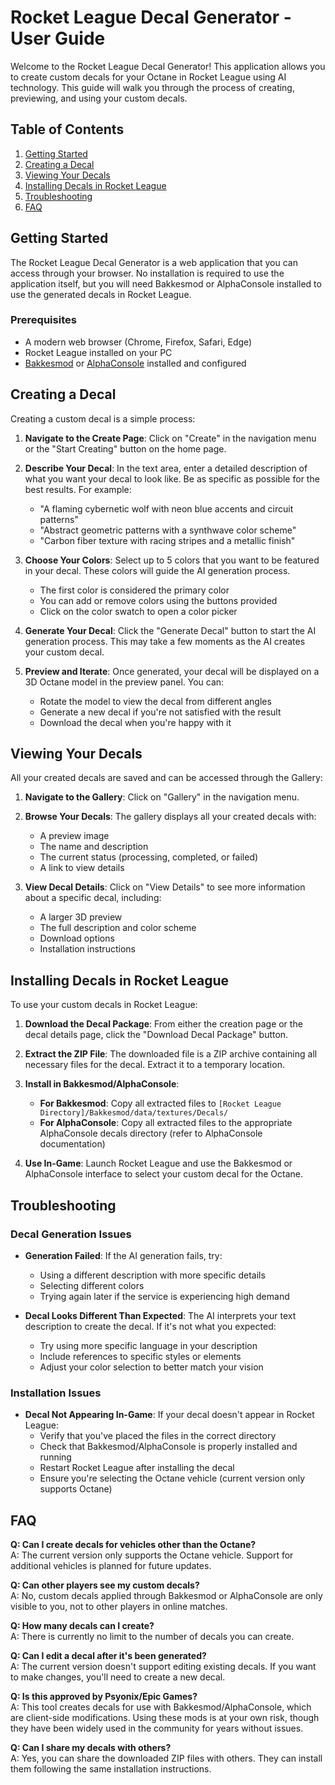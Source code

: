 # Rocket League Decal Generator - User Guide

Welcome to the Rocket League Decal Generator! This application allows you to create custom decals for your Octane in Rocket League using AI technology. This guide will walk you through the process of creating, previewing, and using your custom decals.

## Table of Contents

1. [Getting Started](#getting-started)
2. [Creating a Decal](#creating-a-decal)
3. [Viewing Your Decals](#viewing-your-decals)
4. [Installing Decals in Rocket League](#installing-decals-in-rocket-league)
5. [Troubleshooting](#troubleshooting)
6. [FAQ](#faq)

## Getting Started

The Rocket League Decal Generator is a web application that you can access through your browser. No installation is required to use the application itself, but you will need Bakkesmod or AlphaConsole installed to use the generated decals in Rocket League.

### Prerequisites

- A modern web browser (Chrome, Firefox, Safari, Edge)
- Rocket League installed on your PC
- [Bakkesmod](https://bakkesmod.com/) or [AlphaConsole](https://alphaconsole.net/) installed and configured

## Creating a Decal

Creating a custom decal is a simple process:

1. **Navigate to the Create Page**: Click on "Create" in the navigation menu or the "Start Creating" button on the home page.

2. **Describe Your Decal**: In the text area, enter a detailed description of what you want your decal to look like. Be as specific as possible for the best results. For example:
   - "A flaming cybernetic wolf with neon blue accents and circuit patterns"
   - "Abstract geometric patterns with a synthwave color scheme"
   - "Carbon fiber texture with racing stripes and a metallic finish"

3. **Choose Your Colors**: Select up to 5 colors that you want to be featured in your decal. These colors will guide the AI generation process.
   - The first color is considered the primary color
   - You can add or remove colors using the buttons provided
   - Click on the color swatch to open a color picker

4. **Generate Your Decal**: Click the "Generate Decal" button to start the AI generation process. This may take a few moments as the AI creates your custom decal.

5. **Preview and Iterate**: Once generated, your decal will be displayed on a 3D Octane model in the preview panel. You can:
   - Rotate the model to view the decal from different angles
   - Generate a new decal if you're not satisfied with the result
   - Download the decal when you're happy with it

## Viewing Your Decals

All your created decals are saved and can be accessed through the Gallery:

1. **Navigate to the Gallery**: Click on "Gallery" in the navigation menu.

2. **Browse Your Decals**: The gallery displays all your created decals with:
   - A preview image
   - The name and description
   - The current status (processing, completed, or failed)
   - A link to view details

3. **View Decal Details**: Click on "View Details" to see more information about a specific decal, including:
   - A larger 3D preview
   - The full description and color scheme
   - Download options
   - Installation instructions

## Installing Decals in Rocket League

To use your custom decals in Rocket League:

1. **Download the Decal Package**: From either the creation page or the decal details page, click the "Download Decal Package" button.

2. **Extract the ZIP File**: The downloaded file is a ZIP archive containing all necessary files for the decal. Extract it to a temporary location.

3. **Install in Bakkesmod/AlphaConsole**:
   - **For Bakkesmod**: Copy all extracted files to `[Rocket League Directory]/Bakkesmod/data/textures/Decals/`
   - **For AlphaConsole**: Copy all extracted files to the appropriate AlphaConsole decals directory (refer to AlphaConsole documentation)

4. **Use In-Game**: Launch Rocket League and use the Bakkesmod or AlphaConsole interface to select your custom decal for the Octane.

## Troubleshooting

### Decal Generation Issues

- **Generation Failed**: If the AI generation fails, try:
  - Using a different description with more specific details
  - Selecting different colors
  - Trying again later if the service is experiencing high demand

- **Decal Looks Different Than Expected**: The AI interprets your text description to create the decal. If it's not what you expected:
  - Try using more specific language in your description
  - Include references to specific styles or elements
  - Adjust your color selection to better match your vision

### Installation Issues

- **Decal Not Appearing In-Game**: If your decal doesn't appear in Rocket League:
  - Verify that you've placed the files in the correct directory
  - Check that Bakkesmod/AlphaConsole is properly installed and running
  - Restart Rocket League after installing the decal
  - Ensure you're selecting the Octane vehicle (current version only supports Octane)

## FAQ

**Q: Can I create decals for vehicles other than the Octane?**  
A: The current version only supports the Octane vehicle. Support for additional vehicles is planned for future updates.

**Q: Can other players see my custom decals?**  
A: No, custom decals applied through Bakkesmod or AlphaConsole are only visible to you, not to other players in online matches.

**Q: How many decals can I create?**  
A: There is currently no limit to the number of decals you can create.

**Q: Can I edit a decal after it's been generated?**  
A: The current version doesn't support editing existing decals. If you want to make changes, you'll need to create a new decal.

**Q: Is this approved by Psyonix/Epic Games?**  
A: This tool creates decals for use with Bakkesmod/AlphaConsole, which are client-side modifications. Using these mods is at your own risk, though they have been widely used in the community for years without issues.

**Q: Can I share my decals with others?**  
A: Yes, you can share the downloaded ZIP files with others. They can install them following the same installation instructions.
